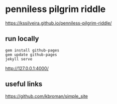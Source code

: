 # penniless pilgrim riddle

https://kssilveira.github.io/penniless-pilgrim-riddle/

## run locally

```
gem install github-pages
gem update github-pages
jekyll serve
```

http://127.0.0.1:4000/

## useful links

https://github.com/kbroman/simple_site
